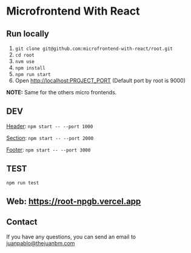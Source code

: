 # Microfrontend With React

## Run locally

1. `git clone git@github.com:microfrontend-with-react/root.git`
2. `cd root`
3. `nvm use`
4. `npm install`
5. `npm run start`
6. Open <http://localhost:PROJECT_PORT> (Default port by root is 9000)

**NOTE:** Same for the others micro frontends.

## DEV

[Header](https://github.com/microfrontend-with-react/header): `npm start -- --port 1000`

[Section](https://github.com/microfrontend-with-react/section): `npm start -- --port 2000`

[Footer](https://github.com/microfrontend-with-react/footer): `npm start -- --port 3000`

## TEST

`npm run test`

## Web: <https://root-npgb.vercel.app>

## Contact

If you have any questions, you can send an email to [juanpablo@thejuanbm.com](mailto:juanpablo@thejuanbm.com)
